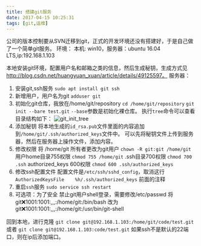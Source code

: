 ```yaml
---
title: 搭建git服务
date: 2017-04-15 10:25:31
tags: [git,运维]
---
```

公司的版本控制要从SVN迁移到git，正式的开发环境还没有搭建好，于是自己做了一个简单git服务。
环境：
本机: win10，服务器：ubuntu 16.04 LTS,ip:192.168.1.103
<!--more-->
本地安装git环境，配置用户名和邮箱之类的信息，然后生成秘钥，生成方式见 http://blog.csdn.net/huangyuan_xuan/article/details/49125597。
服务器：
1. 安装git,ssh服务
`sudo apt install git ssh`
2. 新增用户，用户名为git
`adduser git`
3. 初始化git仓库，我放在/home/git/repository
`cd /home/git/repository`
`git init --bare test.git`
`--base`参数是初始化裸仓库。
执行`tree`命令可以查看目录结构如下：
![git_init_tree](/image/git/git_init_tree.png) 
4. 添加秘钥
将本地生成的`id_rsa.pub`文件里面的内容追加到`/home/git/.ssh/authorized_keys`文件中。
可以先将秘钥文件上传到服务器，然后在服务器上操作文件，添加内容。
5. 修改权限
将 /home/git 所有者更改为git用户
`chown -R git:git /home/git`
用户home目录755权限
`chmod 755 /home/git`
.ssh目录700权限
`chmod 700 .ssh`
authorized_keys 600权限
`chmod 600 .ssh/authorized_keys`
6. 修改ssh配置文件
配置文件是`/etc/ssh/sshd_config`，取消这行 `AuthorizedKeysFile    %h/.ssh/authorized_keys` 前面的注释
7. 重启`ssh`服务
`sudo service ssh restart`
8. 可选项：为了安全 禁止git用户shell登录，需要修改/etc/passwd
将 git:x:1001:1001:,,,:/home/git:/bin/bash
改为 git:x:1001:1001:,,,:/home/git:/usr/bin/git-shell

回到本地，进行克隆
`git clone git@192.168.1.103:/home/git/code/test.git`
或者
`git clone git@192.168.1.103:code/test.git`
如果ssh不是默认的22端口，则在ip后添加端口。